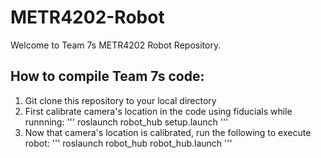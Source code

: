 # METR4202-Robot

Welcome to Team 7s METR4202 Robot Repository.

## How to compile Team 7s code:

1. Git clone this repository to your local directory
2. First calibrate camera's location in the code using fiducials while runnning:
'''
roslaunch robot_hub setup.launch
'''
3. Now that camera's location is calibrated, run the following to execute robot:
'''
roslaunch robot_hub robot_hub.launch
'''
